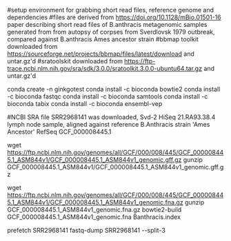 #setup environment for grabbing short read files, reference genome and dependencies 
#files are derived from  https://doi.org/10.1128/mBio.01501-16 paper describing short read files of B.anthracis metagenomic samples generated from from autopsy of corpses from Sverdlovsk 1979 outbreak, compared against B.anthracis Ames ancestor strain
#bbmap toolkit downloaded from https://sourceforge.net/projects/bbmap/files/latest/download and untar.gz'd
#sratoolskit downloaded from https://ftp-trace.ncbi.nlm.nih.gov/sra/sdk/3.0.0/sratoolkit.3.0.0-ubuntu64.tar.gz and untar.gz'd

conda create -n ginkgotest
conda install -c bioconda bowtie2
conda install -c bioconda fastqc
conda install -c bioconda samtools
conda install -c bioconda tabix
conda install -c bioconda ensembl-vep


#NCBI SRA file SRR2968141 was downloaded, Svd-2 HiSeq 21.RA93.38.4 lymph node sample, aligned against reference B.Anthracis strain 'Ames Ancestor' RefSeq GCF_000008445.1

wget https://ftp.ncbi.nlm.nih.gov/genomes/all/GCF/000/008/445/GCF_000008445.1_ASM844v1/GCF_000008445.1_ASM844v1_genomic.gff.gz
gunzip GCF_000008445.1_ASM844v1/GCF_000008445.1_ASM844v1_genomic.gff.gz


wget https://ftp.ncbi.nlm.nih.gov/genomes/all/GCF/000/008/445/GCF_000008445.1_ASM844v1/GCF_000008445.1_ASM844v1_genomic.fna.gz
gunzip GCF_000008445.1_ASM844v1_genomic.fna.gz
bowtie2-build GCF_000008445.1_ASM844v1_genomic.fna Banthracis.index

prefetch SRR2968141
fastq-dump SRR2968141 --split-3




